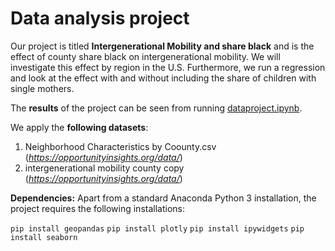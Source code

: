 # Data analysis project

Our project is titled **Intergenerational Mobility and share black** and is the effect of county share black on intergenerational mobility. We will investigate this effect by region in the U.S. Furthermore, we run a regression and look at the effect with and without including the share of children with single mothers. 

The **results** of the project can be seen from running [dataproject.ipynb](dataproject.ipynb).

We apply the **following datasets**:

1. Neighborhood Characteristics by Coounty.csv (*https://opportunityinsights.org/data/*) 
1. intergenerational mobility county copy (*https://opportunityinsights.org/data/*)

**Dependencies:** Apart from a standard Anaconda Python 3 installation, the project requires the following installations:

``pip install geopandas``
``pip install plotly``
``pip install ipywidgets``
``pip install seaborn``
